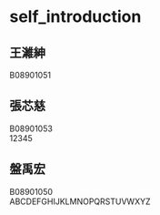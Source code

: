 # self_introduction
## 王濰紳 
B08901051 
## 張芯慈 
B08901053 \
12345
## 盤禹宏
B08901050 \
ABCDEFGHIJKLMNOPQRSTUVWXYZ
